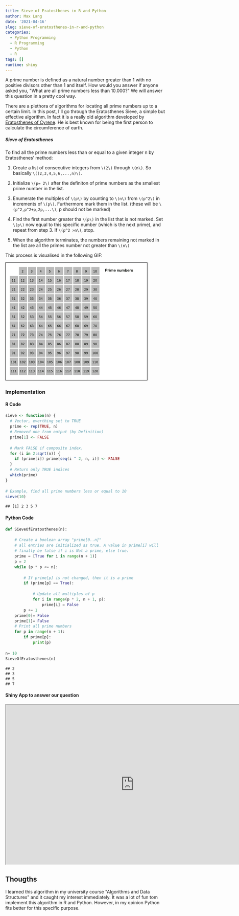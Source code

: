 ```yaml
---
title: Sieve of Eratosthenes in R and Python
author: Max Lang
date: '2021-04-16'
slug: sieve-of-eratosthenes-in-r-and-python
categories:
  - Python Programming
  - R Programming
  - Python
  - R
tags: []
runtime: shiny
---
```

A prime number is defined as a natural number greater than 1 with no positive divisors other than 1 and itself. How would you answer if anyone asked you, "What are all prime numbers less than 10.000?" We will answer this question in a pretty cool way.

There are a plethora of algorithms for locating all prime numbers up to a certain limit. In this post, I'll go through the Eratosthenes Sieve, a simple but effective algorithm. In fact it is a really old algorithm developed by [Eratosthenes of Cyrene](https://en.wikipedia.org/wiki/Eratosthenes). He is best known for being the first person to calculate the circumference of earth.

##### Sieve of Eratosthenes

To find all the prime numbers less than or equal to a given integer n by Eratosthenes’ method:

1. Create a list of consecutive integers from `\(2\)` through `\(n\)`. So basically `\((2,3,4,5,6,...,n)\)`.

2. Initialize `\(p= 2\)` after the definiton of prime numbers as the smallest prime number in the list.

3. Enumerate the multiples of `\(p\)` by counting to `\(n\)` from `\(p^2\)` in increments of `\(p\)`. Furthermore mark them in the list. (these will be `\(p^2,p^2+p,2p,...\)`, p should not be marked)

4. Find the first number greater tha `\(p\)` in the list that is not marked. Set `\(p\)` now equal to this specific number (which is the next prime), and repeat from step 3. If `\(p^2 >n\)`, stop.

5. When the algorithm terminates, the numbers remaining not marked in the list are all the primes number not greater than `\(n\)`

This process is visualised in the following GIF:

<img src="images/Sieve_of_Eratosthenes_animation.gif" alt="" width="445 " height=" 369"/>

### Implementation
#### R Code

```r
sieve <- function(n) {
  # Vector, everthing set to TRUE
  prime <- rep(TRUE, n)  
  # Removed one from output (by Definition)
  prime[1] <- FALSE  
  
  # Mark FALSE if composite index.
  for (i in 2:sqrt(n)) {
    if (prime[i]) prime[seq(i ^ 2, n, i)] <- FALSE
  }
  # Return only TRUE indices 
  which(prime)  
}

# Example, find all prime numbers less or equal to 10
sieve(10)
```

```
## [1] 2 3 5 7
```

#### Python Code


```python
def SieveOfEratosthenes(n):
	
	# Create a boolean array "prime[0..n]"
	# all entries are initialized as true. A value in prime[i] will
	# finally be false if i is Not a prime, else true.
	prime = [True for i in range(n + 1)]
	p = 2
	while (p * p <= n):
		
		# If prime[p] is not changed, then it is a prime
		if (prime[p] == True):
			
			# Update all multiples of p
			for i in range(p * 2, n + 1, p):
				prime[i] = False
		p += 1
	prime[0]= False
	prime[1]= False
	# Print all prime numbers
	for p in range(n + 1):
		if prime[p]:
			print(p) 

n= 10
SieveOfEratosthenes(n)
```

```
## 2
## 3
## 5
## 7
```

#### Shiny App to answer our question

<iframe src="https://maxmlang.shinyapps.io/Sieve_of_Eratosthenes/?_ga=2.157440895.475194077.1618602966-500094955.1618602966" width=800 height=500"></iframe>

## Thougths 
I learned this algorithm in my university course "Algorithms and Data Structures" and it caught my interest immediately. It was a lot of fun tom implement this algorithm in R and Python. However, in my opinion Python fits better for this specific purpose.
